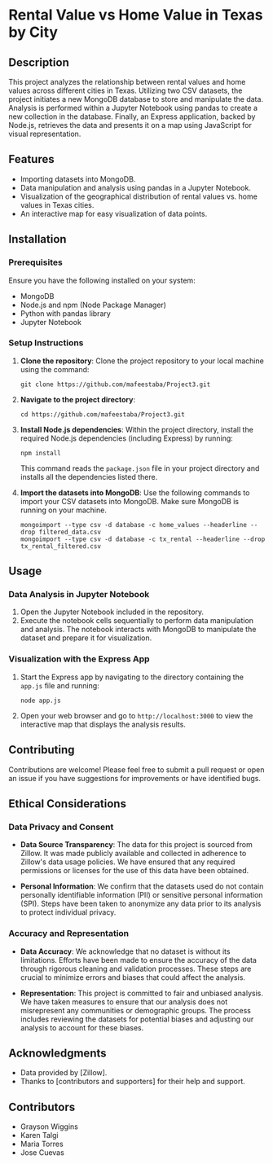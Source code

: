 
# Rental Value vs Home Value in Texas by City

## Description

This project analyzes the relationship between rental values and home values across different cities in Texas. Utilizing two CSV datasets, the project initiates a new MongoDB database to store and manipulate the data. Analysis is performed within a Jupyter Notebook using pandas to create a new collection in the database. Finally, an Express application, backed by Node.js, retrieves the data and presents it on a map using JavaScript for visual representation.

## Features

- Importing datasets into MongoDB.
- Data manipulation and analysis using pandas in a Jupyter Notebook.
- Visualization of the geographical distribution of rental values vs. home values in Texas cities.
- An interactive map for easy visualization of data points.

## Installation

### Prerequisites

Ensure you have the following installed on your system:

- MongoDB
- Node.js and npm (Node Package Manager)
- Python with pandas library
- Jupyter Notebook

### Setup Instructions

1. **Clone the repository**: Clone the project repository to your local machine using the command:
   ```shell
   git clone https://github.com/mafeestaba/Project3.git
   ```
2. **Navigate to the project directory**:
   ```shell
   cd https://github.com/mafeestaba/Project3.git
   ```
3. **Install Node.js dependencies**: Within the project directory, install the required Node.js dependencies (including Express) by running:
   ```shell
   npm install
   ```
   This command reads the `package.json` file in your project directory and installs all the dependencies listed there.

4. **Import the datasets into MongoDB**: Use the following commands to import your CSV datasets into MongoDB. Make sure MongoDB is running on your machine.
   ```shell
   mongoimport --type csv -d database -c home_values --headerline --drop filtered_data.csv
   mongoimport --type csv -d database -c tx_rental --headerline --drop tx_rental_filtered.csv
   ```

## Usage

### Data Analysis in Jupyter Notebook

1. Open the Jupyter Notebook included in the repository.
2. Execute the notebook cells sequentially to perform data manipulation and analysis. The notebook interacts with MongoDB to manipulate the dataset and prepare it for visualization.

### Visualization with the Express App

1. Start the Express app by navigating to the directory containing the `app.js` file and running:
   ```shell
   node app.js
   ```
2. Open your web browser and go to `http://localhost:3000` to view the interactive map that displays the analysis results.

## Contributing

Contributions are welcome! Please feel free to submit a pull request or open an issue if you have suggestions for improvements or have identified bugs.

## Ethical Considerations

### Data Privacy and Consent

- **Data Source Transparency**: The data for this project is sourced from Zillow. It was made publicly available and collected in adherence to Zillow's data usage policies. We have ensured that any required permissions or licenses for the use of this data have been obtained.

- **Personal Information**: We confirm that the datasets used do not contain personally identifiable information (PII) or sensitive personal information (SPI). Steps have been taken to anonymize any data prior to its analysis to protect individual privacy.

### Accuracy and Representation

- **Data Accuracy**: We acknowledge that no dataset is without its limitations. Efforts have been made to ensure the accuracy of the data through rigorous cleaning and validation processes. These steps are crucial to minimize errors and biases that could affect the analysis.

- **Representation**: This project is committed to fair and unbiased analysis. We have taken measures to ensure that our analysis does not misrepresent any communities or demographic groups. The process includes reviewing the datasets for potential biases and adjusting our analysis to account for these biases.


## Acknowledgments

- Data provided by [Zillow].
- Thanks to [contributors and supporters] for their help and support.

## Contributors

- Grayson Wiggins
- Karen Talgi
- Maria Torres
- Jose Cuevas


